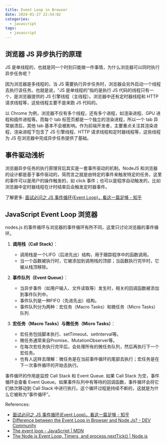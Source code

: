 ```yaml
---
title: Event Loop in Browser 
date: 2024-01-27 22:54:02
categories:
  - javascript
tags:
  - javascript
---
```


## 浏览器 JS 异步执行的原理

JS 是单线程的，也就是同一个时刻只能做一件事情，为什么浏览器可以同时执行异步任务呢？

因为浏览器是多线程的，当 JS 需要执行异步任务时，浏览器会另外启动一个线程去执行该任务。也就是说，“JS 是单线程的”指的是执行 JS 代码的线程只有一个，是浏览器提供的 JS 引擎线程（主线程）。浏览器中还有定时器线程和 HTTP 请求线程等，这些线程主要不是来跑 JS 代码的。

以 Chrome 为例，浏览器不仅有多个线程，还有多个进程，如渲染进程、GPU 进程和插件进程等。而每个 tab 标签页都是一个独立的渲染进程，所以一个 tab 异常崩溃后，其他 tab 基本不会被影响。作为前端开发者，主要重点关注其渲染进程，渲染进程下包含了 JS 引擎线程、HTTP 请求线程和定时器线程等，这些线程为 JS 在浏览器中完成异步任务提供了基础。

## 事件驱动浅析

浏览器异步任务的执行原理背后其实是一套事件驱动的机制。NodeJS 和浏览器的设计都是基于事件驱动的，简而言之就是由特定的事件来触发特定的任务，这里的事件可以是用户的操作触发的，如 click 事件；也可以是程序自动触发的，比如浏览器中定时器线程在计时结束后会触发定时器事件。

了解更多: [面试必问之 JS 事件循环(Event Loop)，看这一篇足够 - 知乎](https://zhuanlan.zhihu.com/p/580956436)

## JavaScript Event Loop 浏览器

nodes.js 的事件循环与浏览器的事件循环有所不同，这里只讨论浏览器的事件循环。

1. **调用栈（Call Stack）**：
   - 调用栈是一个LIFO（后进先出）结构，用于跟踪程序中的函数调用。
   - 当一个函数被执行时，它被添加到调用栈的顶部；当函数执行完毕时，它被从栈顶移除。

2. **事件队列（Event Queue）**：
   - 当异步事件（如用户输入、文件读取等）发生时，相关的回调函数被添加到事件队列中。
   - 事件队列是一种FIFO（先进先出）结构。
   - 事件队列分为两种：宏任务（Macro Tasks）和微任务（Micro Tasks）队列. 

3. **宏任务（Macro Tasks）与微任务（Micro Tasks）**：
   - 宏任务包括脚本执行、setTimeout、setInterval等。
   - 微任务通常来自Promise、MutationObserver等。
   - 在每次宏任务执行完毕后，会处理所有的微任务队列，然后再执行下一个宏任务。
   - 也有人这样去理解：微任务是在当前事件循环的尾部去执行；宏任务是在下一次事件循环的开始去执行。

事件循环的作用是监控 Call Stack 和 Event Queue. 如果 Call Stack 为空，事件循环会查看 Event Queue。如果事件队列中有等待的回调函数，事件循环会将它们依次移动到 Call Stack 中进行执行。这个循环过程是持续不断的，这就是为什么它被称为“事件循环”。

References: 
- [面试必问之 JS 事件循环(Event Loop)，看这一篇足够 - 知乎](https://zhuanlan.zhihu.com/p/580956436)
- [Difference between the Event Loop in Browser and Node Js? - DEV Community](https://dev.to/jasmin/difference-between-the-event-loop-in-browser-and-node-js-1113)
- [The event loop - JavaScript | MDN](https://developer.mozilla.org/en-US/docs/Web/JavaScript/Event_loop)
- [The Node.js Event Loop, Timers, and process.nextTick() | Node.js](https://nodejs.org/en/guides/event-loop-timers-and-nexttick)